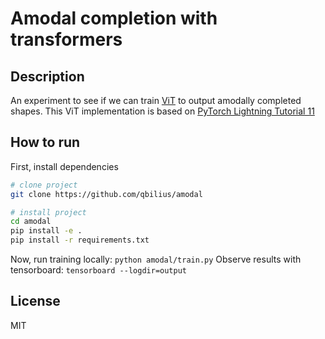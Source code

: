 # Amodal completion with transformers   
 
## Description  

An experiment to see if we can train [ViT](https://arxiv.org/abs/2010.11929) to output amodally completed shapes. This ViT implementation is based on [PyTorch Lightning Tutorial 11](https://pytorch-lightning.readthedocs.io/en/stable/notebooks/course_UvA-DL/11-vision-transformer.html)

## How to run   

First, install dependencies   

```bash
# clone project   
git clone https://github.com/qbilius/amodal

# install project   
cd amodal 
pip install -e .   
pip install -r requirements.txt
```   

Now, run training locally: `python amodal/train.py`
Observe results with tensorboard: `tensorboard --logdir=output`

## License

MIT